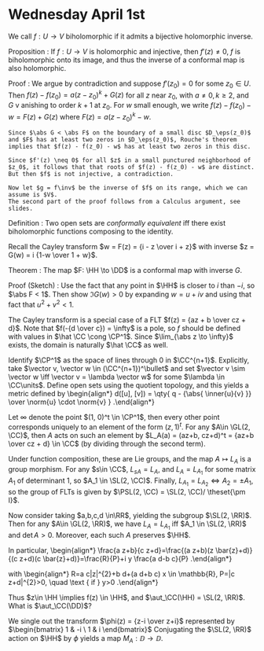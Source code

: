 # Wednesday April 1st

We call $f: U\to V$ biholomorphic if it admits a bijective holomorphic inverse.

Proposition
: If $f: U\to V$ is holomorphic and injective, then $f'(z) \neq 0$, $f$ is biholomorphic onto its image, and thus the inverse of a conformal map is also holomorphic.

Proof
:   We argue by contradiction and suppose $f'(z_0) =0$ for some $z_0 \in U$.
    Then $f(z) - f(z_0) = a(z-z_0)^k + G(z)$ for all $z$ near $z_0$,
    with $a\neq 0, k \geq 2$, and $G$ v anishing to order $k+1$ at $z_0$.
    For $w$ small enough, we write $f(z) - f(z_0) - w = F(z) + G(z)$ where $F(z) = a(z-z_0)^k - w$.

    Since $\abs G < \abs F$ on the boundary of a small disc $D_\eps(z_0)$ and $F$ has at least two zeros in $D_\eps(z_0)$, Rouche's theorem implies that $f(z) - f(z_0) - w$ has at least two zeros in this disc.

    Since $f'(z) \neq 0$ for all $z$ in a small punctured neighborhood of $z_0$, it follows that that roots of $f(z) - f(z_0) - w$ are distinct.
    But then $f$ is not injective, a contradiction.

    Now let $g = f\inv$ be the inverse of $f$ on its range, which we can assume is $V$.
    The second part of the proof follows from a Calculus argument, see slides.


Definition
: Two open sets are *conformally equivalent* iff there exist biholomorphic functions composing to the identity.

Recall the Cayley transform $w = F(z) = {i - z \over i + z}$ with inverse $z = G(w) = i {1-w \over 1 + w}$.

Theorem
: The map $F: \HH \to \DD$ is a conformal map with inverse $G$.

Proof (Sketch)
:   Use the fact that any point in $\HH$ is closer to $i$ than $-i$, so $\abs F < 1$.
    Then show $\Im G(w) > 0$ by expanding $w = u + iv$ and using that fact that $u^2 + v^2 < 1$.

The Cayley transform is a special case of a FLT $f(z) = {az + b \over cz + d}$.
Note that $f(-{d \over c}) = \infty$ is a pole, so $f$ should be defined with values in $\hat \CC \cong \CP^1$.
Since $\lim_{\abs z \to \infty}$ exists, the domain is naturally $\hat \CC$ as well.

Identify $\CP^1$ as the space of lines through $0$ in $\CC^{n+1}$.
Explicitly, take $\vector v, \vector w \in (\CC^{n+1})^\bullet$ and set $\vector v \sim \vector w \iff \vector v = \lambda \vector w$ for some $\lambda \in \CC\units$.
Define open sets using the quotient topology, and this yields a metric defined by
\begin{align*}
d([u], [v]) = \qty{ q - {\abs{ \inner{u}{v}  }} \over \norm{u} \cdot \norm{v} }
.\end{align*}

Let $\infty$ denote the point $(1, 0)^t \in \CP^1$, then every other point corresponds uniquely to an element of the form $(z, 1)^t$.
For any $A\in \GL(2, \CC)$, then $A$ acts on such an element by $L_A(a) = (az+b, cz+d)^t = {az+b \over cz + d} \in \CC$ (by dividing through the second term).

Under function composition, these are Lie groups, and the map $A \mapsto L_A$ is a group morphism.
For any $s\in \CC$, $L_{sA} = L_A$, and $L_A = L_{A_1}$ for some matrix $A_1$ of determinant 1, so $A_1 \in \SL(2, \CC)$.
Finally, $L_{A_1} = L_{A_2} \iff A_2 = \pm A_1$, so the group of FLTs is given by $\PSL(2, \CC) = \SL(2, \CC)/ \theset{\pm I}$.

Now consider taking $a,b,c,d \in\RR$, yielding the subgroup $\SL(2, \RR)$.
Then for any $A\in \GL(2, \RR)$, we have $L_A = L_{A_1}$ iff $A_1 \in \SL(2, \RR)$ and $\det A > 0$.
Moreover, each such $A$ preserves $\HH$.

In particular,
\begin{align*}
\frac{a z+b}{c z+d}=\frac{(a z+b)(z \bar{z}+d)}{(c z+d)(c \bar{z}+d)}=\frac{R}{P}+i y \frac{a d-b c}{P}
.\end{align*}

with
\begin{align*}
R=a c|z|^{2}+b d+(a d+b c) x \in \mathbb{R}, P=|c z+d|^{2}>0, \quad \text { if } y>0
.\end{align*}

Thus $z\in \HH \implies f(z) \in \HH$, and $\aut_\CC(\HH) = \SL(2, \RR)$.
What is $\aut_\CC(\DD)$?

We single out the transform $\phi(z) = {z-i \over z+i}$ represented by
$\begin{bmatrix}
1 & -i \
1 & i
\end{bmatrix}$
Conjugating the $\SL(2, \RR)$ action on $\HH$ by $\phi$ yields a map $M_A: \DD \to \DD$.
